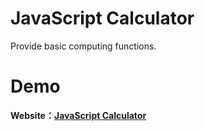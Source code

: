 # JavaScript Calculator
Provide basic computing functions.

# Demo
 **Website：[JavaScript Calculator](https://fcc-calculator.pages.dev/)**
